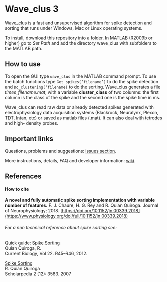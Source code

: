 Wave_clus 3
===========

Wave_clus is a fast and unsupervised algorithm for spike detection and sorting that
runs under Windows, Mac or Linux operating systems.

To install, download this repository into a folder. In MATLAB (R2009b or higher) go to *Set Path* and add the directory wave_clus with subfolders to the MATLAB path.

How to use
------
To open the GUI type `wave_clus` in the MATLAB command prompt. To use the batch functions type `Get_spikes(‘filename’)` to do the spike detection
and `Do_clustering(‘filename)` to do the sorting.
Wave_clus generates a file *times_filename.mat*, with a variable **cluster_class** of two columns: the first column
is the class of the spike and the second one is the spike time in ms.

Wave_clus can read raw data or already detected spikes generated with electrophysiology data acquisition systems (Blackrock, Neuralynx, Plexon, TDT,
Intan, etc) or saved as matlab files (.mat). It can also deal with tetrodes and high-
density probes.

Important links
---------------

Questions, problems and suggestions: [issues section](https://github.com/csn-le/wave_clus/issues "Issues").

More instructions, details, FAQ and developer information: [wiki](https://github.com/csn-le/wave_clus/wiki "Wiki").



References
----------

#### How to cite
__A novel and fully automatic spike sorting implementation with variable number of features.__
F. J. Chaure, H. G. Rey and R. Quian Quiroga. Journal of Neurophysiology; 2018. 
[https://doi.org/10.1152/jn.00339.2018](https://www.physiology.org/doi/full/10.1152/jn.00339.2018)

###### For a non technical reference about spike sorting see:

Quick guide: [Spike Sorting](http://www2.le.ac.uk/departments/engineering/research/bioengineering/neuroengineering-lab/Publications/spike%20sorting%20quick%20guide.pdf "quick guide")<br/>
Quian Quiroga, R.<br/>
Current Biology, Vol 22. R45–R46, 2012.

[Spike Sorting](https://www.scholarpedia.org/article/Spike_sorting "spike sorting in Scholarpedia")<br/>
R. Quian Quiroga<br/>
Scholarpedia 2 (12): 3583. 2007

